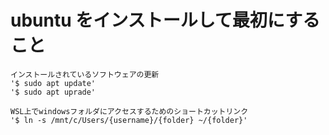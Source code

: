 # ubuntu をインストールして最初にすること

    インストールされているソフトウェアの更新
    '$ sudo apt update'
    '$ sudo apt uprade'

    WSL上でwindowsフォルダにアクセスするためのショートカットリンク
    '$ ln -s /mnt/c/Users/{username}/{folder} ~/{folder}'    